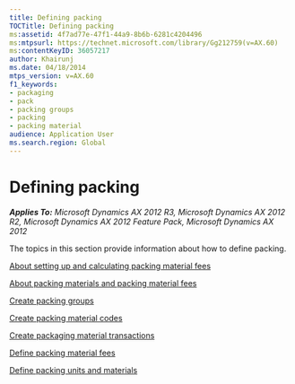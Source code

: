 ```yaml
---
title: Defining packing
TOCTitle: Defining packing
ms:assetid: 4f7ad77e-47f1-44a9-8b6b-6281c4204496
ms:mtpsurl: https://technet.microsoft.com/library/Gg212759(v=AX.60)
ms:contentKeyID: 36057217
author: Khairunj
ms.date: 04/18/2014
mtps_version: v=AX.60
f1_keywords:
- packaging
- pack
- packing groups
- packing
- packing material
audience: Application User
ms.search.region: Global
---
```


# Defining packing 


_**Applies To:** Microsoft Dynamics AX 2012 R3, Microsoft Dynamics AX 2012 R2, Microsoft Dynamics AX 2012 Feature Pack, Microsoft Dynamics AX 2012_

The topics in this section provide information about how to define packing.

[About setting up and calculating packing material fees](about-setting-up-and-calculating-packing-material-fees.md)

[About packing materials and packing material fees](about-packing-materials-and-packing-material-fees.md)

[Create packing groups](create-packing-groups.md)

[Create packing material codes](create-packing-material-codes.md)

[Create packaging material transactions](create-packaging-material-transactions.md)

[Define packing material fees](define-packing-material-fees.md)

[Define packing units and materials](define-packing-units-and-materials.md)

  


